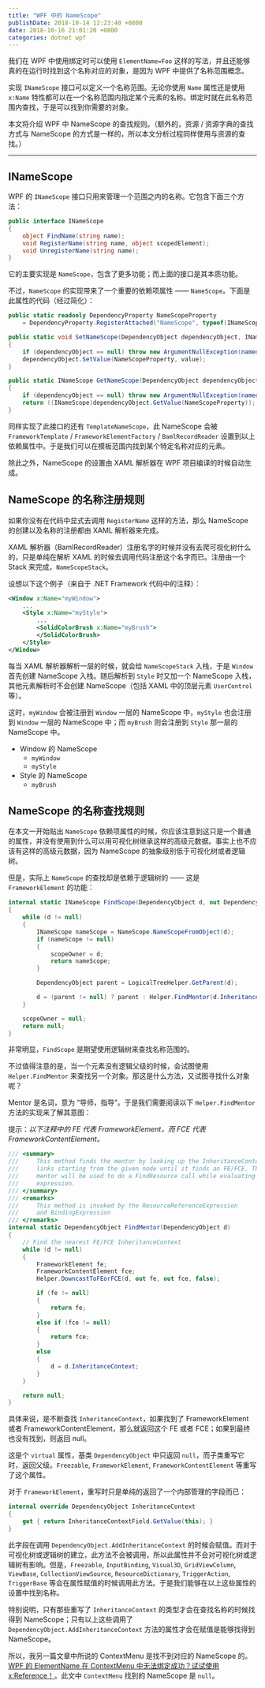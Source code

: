 ```yaml
---
title: "WPF 中的 NameScope"
publishDate: 2018-10-14 12:23:40 +0800
date: 2018-10-16 21:01:20 +0800
categories: dotnet wpf
---
```


我们在 WPF 中使用绑定时可以使用 `ElementName=Foo` 这样的写法，并且还能够真的在运行时找到这个名称对应的对象，是因为 WPF 中提供了名称范围概念。

实现 `INameScope` 接口可以定义一个名称范围。无论你使用 `Name` 属性还是使用 `x:Name` 特性都可以在一个名称范围内指定某个元素的名称。绑定时就在此名称范围内查找，于是可以找到你需要的对象。

本文将介绍 WPF 中 NameScope 的查找规则。（额外的，资源 / 资源字典的查找方式与 NameScope 的方式是一样的，所以本文分析过程同样使用与资源的查找。）

---

## INameScope

WPF 的 `INameScope` 接口只用来管理一个范围之内的名称。它包含下面三个方法：

```csharp
public interface INameScope
{
    object FindName(string name);
    void RegisterName(string name, object scopedElement);
    void UnregisterName(string name);
}
```

它的主要实现是 `NameScope`，包含了更多功能；而上面的接口是其本质功能。

不过，`NameScope` 的实现带来了一个重要的依赖项属性 —— `NameScope`。下面是此属性的代码（经过简化）：

```csharp
public static readonly DependencyProperty NameScopeProperty
    = DependencyProperty.RegisterAttached("NameScope", typeof(INameScope), typeof(NameScope));

public static void SetNameScope(DependencyObject dependencyObject, INameScope value)
{
    if (dependencyObject == null) throw new ArgumentNullException(nameof(dependencyObject));
    dependencyObject.SetValue(NameScopeProperty, value);
}

public static INameScope GetNameScope(DependencyObject dependencyObject)
{
    if (dependencyObject == null) throw new ArgumentNullException(nameof(dependencyObject));
    return ((INameScope)dependencyObject.GetValue(NameScopeProperty));
}
```

同样实现了此接口的还有 `TemplateNameScope`，此 NameScope 会被 `FrameworkTemplate` / `FrameworkElementFactory` / `BamlRecordReader` 设置到以上依赖属性中。于是我们可以在模板范围内找到某个特定名称对应的元素。

除此之外，NameScope 的设置由 XAML 解析器在 WPF 项目编译的时候自动生成。

## NameScope 的名称注册规则

如果你没有在代码中显式去调用 `RegisterName` 这样的方法，那么 NameScope 的创建以及名称的注册都由 XAML 解析器来完成。

XAML 解析器（BamlRecordReader）注册名字的时候并没有去爬可视化树什么的，只是单纯在解析 XAML 的时候去调用代码注册这个名字而已。注册由一个 Stack 来完成，`NameScopeStack`。

设想以下这个例子（来自于 .NET Framework 代码中的注释）：

```xml
<Window x:Name="myWindow">
    ...
    <Style x:Name="myStyle">
        ...
        <SolidColorBrush x:Name="myBrush">
        </SolidColorBrush>
    </Style>
</Window>
```

每当 XAML 解析器解析一层的时候，就会给 `NameScopeStack` 入栈，于是 `Window` 首先创建 NameScope 入栈。随后解析到 `Style` 时又加一个 NameScope 入栈，其他元素解析时不会创建 NameScope（包括 XAML 中的顶层元素 `UserControl` 等）。

这时，`myWindow` 会被注册到 `Window` 一层的 NameScope 中，`myStyle` 也会注册到 `Window` 一层的 NameScope 中；而 `myBrush` 则会注册到 `Style` 那一层的 NameScope 中。

- Window 的 NameScope
    - `myWindow`
    - `myStyle`
- Style 的 NameScope
    - `myBrush`

## NameScope 的名称查找规则

在本文一开始贴出 `NameScope` 依赖项属性的时候，你应该注意到这只是一个普通的属性，并没有使用到什么可以用可视化树继承这样的高级元数据。事实上也不应该有这样的高级元数据，因为 NameScope 的抽象级别低于可视化树或者逻辑树。

但是，实际上 `NameScope` 的查找却是依赖于逻辑树的 —— 这是 `FrameworkElement` 的功能：

```csharp
internal static INameScope FindScope(DependencyObject d, out DependencyObject scopeOwner)
{
    while (d != null)
    {
        INameScope nameScope = NameScope.NameScopeFromObject(d);
        if (nameScope != null)
        {
            scopeOwner = d;
            return nameScope;
        }

        DependencyObject parent = LogicalTreeHelper.GetParent(d);

        d = (parent != null) ? parent : Helper.FindMentor(d.InheritanceContext);
    }

    scopeOwner = null;
    return null;
}
```

非常明显，`FindScope` 是期望使用逻辑树来查找名称范围的。

不过值得注意的是，当一个元素没有逻辑父级的时候，会试图使用 `Helper.FindMentor` 来查找另一个对象。那这是什么方法，又试图寻找什么对象呢？

Mentor 是名词，意为 “导师，指导”。于是我们需要阅读以下 `Helper.FindMentor` 方法的实现来了解其意图：

提示：*以下注释中的 FE 代表 FrameworkElement，而 FCE 代表 FrameworkContentElement。*

```csharp
/// <summary>
///     This method finds the mentor by looking up the InheritanceContext
///     links starting from the given node until it finds an FE/FCE. This
///     mentor will be used to do a FindResource call while evaluating this
///     expression.
/// </summary>
/// <remarks>
///     This method is invoked by the ResourceReferenceExpression
///     and BindingExpression
/// </remarks>
internal static DependencyObject FindMentor(DependencyObject d)
{
    // Find the nearest FE/FCE InheritanceContext
    while (d != null)
    {
        FrameworkElement fe;
        FrameworkContentElement fce;
        Helper.DowncastToFEorFCE(d, out fe, out fce, false);

        if (fe != null)
        {
            return fe;
        }
        else if (fce != null)
        {
            return fce;
        }
        else
        {
            d = d.InheritanceContext;
        }
    }

    return null;
}
```

具体来说，是不断查找 `InheritanceContext`，如果找到了 FrameworkElement 或者 FrameworkContentElement，那么就返回这个 FE 或者 FCE；如果到最终也没有找到，则返回 null。

这是个 `virtual` 属性，基类 `DependencyObject` 中只返回 `null`，而子类重写它时，返回父级。`Freezable`, `FrameworkElement`, `FrameworkContentElement` 等重写了这个属性。

对于 `FrameworkElement`，重写时只是单纯的返回了一个内部管理的字段而已：

```csharp
internal override DependencyObject InheritanceContext
{
    get { return InheritanceContextField.GetValue(this); }
}
```

此字段在调用 `DependencyObject.AddInheritanceContext` 的时候会赋值。而对于可视化树或逻辑树的建立，此方法不会被调用，所以此属性并不会对可视化树或逻辑树有影响。但是，`Freezable`, `InputBinding`, `Visual3D`, `GridViewColumn`, `ViewBase`, `CollectionViewSource`, `ResourceDictionary`, `TriggerAction`, `TriggerBase` 等会在属性赋值的时候调用此方法。于是我们能够在以上这些属性的设置中找到名称。

特别说明，只有那些重写了 `InheritanceContext` 的类型才会在查找名称的时候找得到 NameScope；只有以上这些调用了 `DependencyObject.AddInheritanceContext` 方法的属性才会在赋值是能够找得到 NameScope。

所以，我另一篇文章中所说的 ContextMenu 是找不到对应的 NameScope 的。[WPF 的 ElementName 在 ContextMenu 中无法绑定成功？试试使用 x:Reference！](/post/fix-wpf-binding-issues-in-context-menu.html)。此文中 `ContextMenu` 找到的 NameScope 是 `null`。
